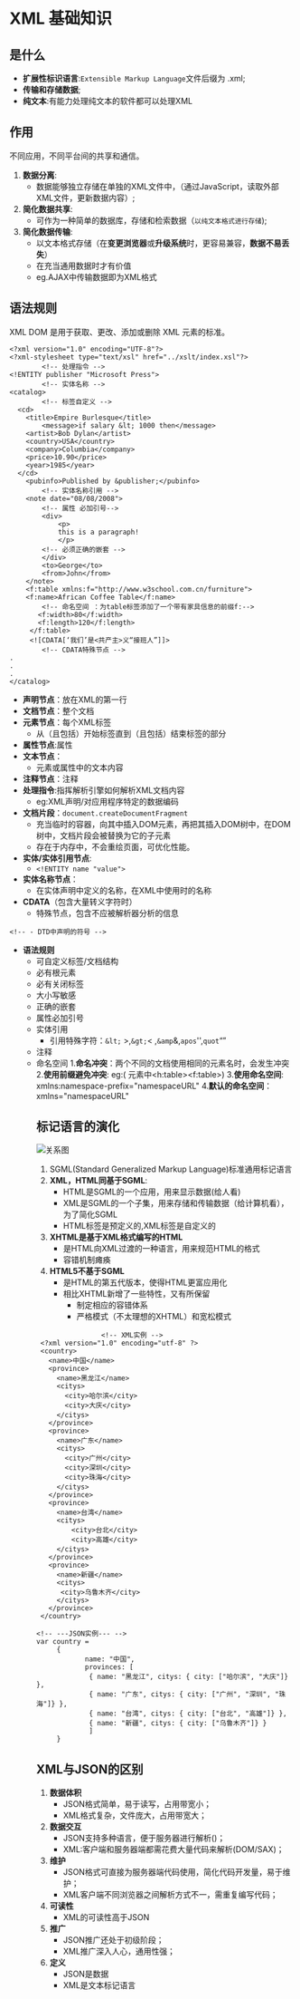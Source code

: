 XML 基础知识
===

是什么
---
* **扩展性标识语言**:`Extensible Markup Language`文件后缀为 .xml;
* **传输和存储数据**;
* **纯文本**:有能力处理纯文本的软件都可以处理XML

作用
---

不同应用，不同平台间的共享和通信。
1. **数据分离**:
	- 数据能够独立存储在单独的XML文件中，（通过JavaScript，读取外部XML文件，更新数据内容）;
1. **简化数据共享**:
	- 可作为一种简单的数据库，存储和检索数据（`以纯文本格式进行存储`);
1. **简化数据传输**:
	- 以文本格式存储（在**变更浏览器**或**升级系统**时，更容易兼容，**数据不易丢失**）
	- 在充当通用数据时才有价值
	* eg.AJAX中传输数据即为XML格式

语法规则
---

XML DOM 是用于获取、更改、添加或删除 XML 元素的标准。
```
<?xml version="1.0" encoding="UTF-8"?>
<?xml-stylesheet type="text/xsl" href="../xslt/index.xsl"?>
		<!-- 处理指令 -->
<!ENTITY publisher "Microsoft Press">
		<!-- 实体名称 -->
<catalog>
		<!-- 标签自定义 -->
  <cd>
    <title>Empire Burlesque</title>
		<message>if salary &lt; 1000 then</message>
    <artist>Bob Dylan</artist>
    <country>USA</country>
    <company>Columbia</company>
    <price>10.90</price>
    <year>1985</year>
  </cd>
	<pubinfo>Published by &publisher;</pubinfo>
		<!-- 实体名称引用 -->
	<note date="08/08/2008">
		<!-- 属性 必加引号-->
		<div>
			<p>
			this is a paragraph!
			</p>
		<!-- 必须正确的嵌套 -->
		</div>
		<to>George</to>
		<from>John</from>
	</note>
	<f:table xmlns:f="http://www.w3school.com.cn/furniture">
   	<f:name>African Coffee Table</f:name>
 		<!-- 命名空间 ：为table标签添加了一个带有家具信息的前缀f:-->
	   <f:width>80</f:width>
	   <f:length>120</f:length>
	 </f:table>
	 <![CDATA[‘我们’是<共产主>义“接班人”]]>
 		<!-- CDATA特殊节点 -->
.
.
.
</catalog>
```
* **声明节点**：放在XML的第一行
* **文档节点**：整个文档
* **元素节点**：每个XML标签
	* 从（且包括）开始标签直到（且包括）结束标签的部分
* **属性节点**:属性
* **文本节点**：
	- 元素或属性中的文本内容
* **注释节点**：注释
* **处理指令**:指挥解析引擎如何解析XML文档内容
	- eg:XML声明/对应用程序特定的数据编码
* **文档片段**：`document.createDocumentFragment`
	- 充当临时的容器，向其中插入DOM元素，再把其插入DOM树中，在DOM树中，文档片段会被替换为它的子元素
	- 存在于内存中，不会重绘页面，可优化性能。
* **实体/实体引用节点**:
	-  `<!ENTITY name "value">`
* **实体名称节点**：
	- 在实体声明中定义的名称，在XML中使用时的名称
* **CDATA**（包含大量转义字符时）
	* 特殊节点，包含不应被解析器分析的信息
<!-- * **DTD声明节点**： -->
	<!-- - DTD中声明的符号 -->
* **语法规则**
	* 可自定义标签/文档结构
	* 必有根元素
	* 必有关闭标签
	* 大小写敏感
	* 正确的嵌套
	* 属性必加引号
	* 实体引用
 		- 引用特殊字符：`&lt;` >,`&gt;`< ,`&amp`&,`apos`'',`quot`“”
	* 注释
	* 命名空间
		1.__命名冲突__：两个不同的文档使用相同的元素名时，会发生冲突
		2.__使用前缀避免冲突__: eg:(<table> 元素中<h:table><f:table>)
		3.__使用命名空间__: xmlns:namespace-prefix="namespaceURL"
		4.**默认的命名空间**：xmlns="namespaceURL"



标记语言的演化
---

![关系图](./img/1.png)

1.  SGML(Standard Generalized Markup Language)标准通用标记语言
2.  **XML，HTML同基于SGML**:
	- HTML是SGML的一个应用，用来显示数据(给人看)
	* XML是SGML的一个子集，用来存储和传输数据（给计算机看），为了简化SGML
	* HTML标签是预定义的,XML标签是自定义的
3. **XHTML是基于XML格式编写的HTML**
	- 是HTML向XML过渡的一种语言，用来规范HTML的格式
	- 容错机制瘫痪
4. **HTML5不基于SGML**
	- 是HTML的第五代版本，使得HTML更富应用化
	- 相比XHTML新增了一些特性，又有所保留
		- 制定相应的容错体系
		- 严格模式（不太理想的XHTML）和宽松模式
```
				<!-- XML实例 -->
 <?xml version="1.0" encoding="utf-8" ?>
 <country>
   <name>中国</name>
   <province>
     <name>黑龙江</name>
     <citys>
       <city>哈尔滨</city>
       <city>大庆</city>
     </citys>  　　
   </province>
   <province>
     <name>广东</name>
     <citys>
       <city>广州</city>
       <city>深圳</city>
       <city>珠海</city>
     </citys> 　　
   </province>
   <province>
     <name>台湾</name>
     <citys>
       　<city>台北</city>
       　<city>高雄</city>
     </citys>　
   </province>
   <province>
     <name>新疆</name>
     <citys>
      <city>乌鲁木齐</city>
     </citys>
   </province>
 </country>
```
```
<!-- ---JSON实例--- -->
var country =
	 {
			name: "中国",
			provinces: [
			 { name: "黑龙江", citys: { city: ["哈尔滨", "大庆"]} },
			 { name: "广东", citys: { city: ["广州", "深圳", "珠海"]} },
			 { name: "台湾", citys: { city: ["台北", "高雄"]} },
			 { name: "新疆", citys: { city: ["乌鲁木齐"]} }
			 ]
	 }
```
XML与JSON的区别
---
1. **数据体积**
	* JSON格式简单，易于读写，占用带宽小；
	* XML格式复杂，文件庞大，占用带宽大；
1. **数据交互**
	* JSON支持多种语言，便于服务器进行解析()；
	* XML:客户端和服务器端都需花费大量代码来解析(DOM/SAX)；
1. **维护**
	* JSON格式可直接为服务器端代码使用，简化代码开发量，易于维护；
	* XML客户端不同浏览器之间解析方式不一，需重复编写代码；
1. **可读性**
	* XML的可读性高于JSON
1. **推广**
	* JSON推广还处于初级阶段；
	* XML推广深入人心，通用性强；
1. **定义**
	* JSON是数据
	* XML是文本标记语言
